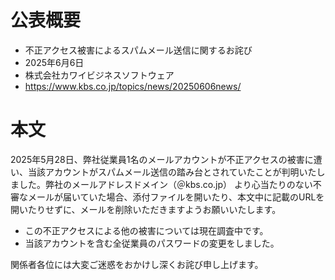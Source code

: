 # 公表概要
- 不正アクセス被害によるスパムメール送信に関するお詫び
- 2025年6月6日
- 株式会社カワイビジネスソフトウェア
- https://www.kbs.co.jp/topics/news/20250606news/

# 本文
2025年5月28日、弊社従業員1名のメールアカウントが不正アクセスの被害に遭い、当該アカウントがスパムメール送信の踏み台とされていたことが判明いたしました。弊社のメールアドレスドメイン（＠kbs.co.jp） より心当たりのない不審なメールが届いていた場合、添付ファイルを開いたり、本文中に記載のURLを開いたりせずに、メールを削除いただきますようお願いいたします。

- この不正アクセスによる他の被害については現在調査中です。
- 当該アカウントを含む全従業員のパスワードの変更をしました。

関係者各位には大変ご迷惑をおかけし深くお詫び申し上げます。
